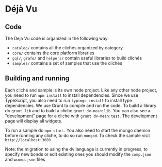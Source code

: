 Déjà Vu
=======

Code
----

The Deja Vu code is organized in the following way:

- `catalog/` contains all the clichés organized by category
- `core/` contains the core platform libraries
- `gql/`, `grafo/` and `helpers/` contain useful libraries to build
   clichés
- `samples/` contains a set of samples that use the clichés


Building and running
--------------------

Each cliché and sample is its own node project. Like any other node project, you need to run
`npm install` to install dependencies. Since we use TypeScript, you also need to run
`typings install` to install type dependencies. We use Grunt to compile and run the code. To build
a library do `grunt lib` and to build a cliche `grunt dv-mean:lib`. You can also
see a "development" page for a cliche with `grunt dv-mean:test`. The development
page will display all widgets.

To run a sample do `npm start`. You also need to start the mongo daemon before running any
cliche, to do so run `mongod`. To check the sample visit `http://localhost:3000`

Note: the migration to using the dv language is currently in progress, to specify new bonds or edit
existing ones you should modify the `comp.json` and `wcomp.json` files
